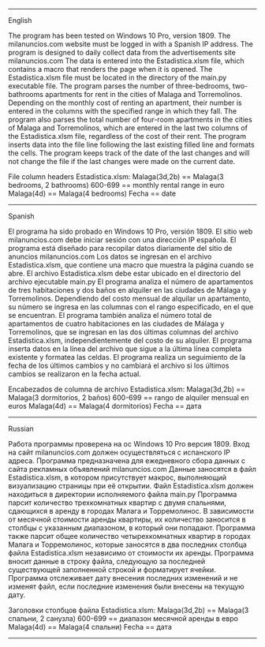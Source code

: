 ********************************************************

English
			
The program has been tested on Windows 10 Pro, version 1809.
The milanuncios.com website must be logged in with a Spanish IP address.
The program is designed to daily collect data from the advertisements site milanuncios.com
The data is entered into the Estadistica.xlsm file, which contains a macro that renders the page when it is opened.
The Estadistica.xlsm file must be located in the directory of the main.py executable file.
The program parses the number of three-bedrooms, two-bathrooms apartments for rent in the cities of Malaga and Torremolinos.
Depending on the monthly cost of renting an apartment, their number is entered in the columns with the specified range in which they fall.
The program also parses the total number of four-room apartments in the cities of Malaga and Torremolinos, which are entered in the last two columns of the Estadistica.xlsm file, regardless of the cost of their rent.
The program inserts data into the file line following the last existing filled line and formats the cells.
The program keeps track of the date of the last changes and will not change the file if the last changes were made on the current date.

File column headers  Estadistica.xlsm:
Malaga(3d,2b) == Malaga(3 bedrooms, 2 bathrooms)
600-699 == monthly rental range in euro
Malaga(4d) == Malaga(4 bedrooms)
Fecha == date

********************************************************

Spanish

El programa ha sido probado en Windows 10 Pro, versión 1809.
El sitio web milanuncios.com debe iniciar sesión con una dirección IP española.
El programa está diseñado para recopilar datos diariamente del sitio de anuncios milanuncios.com
Los datos se ingresan en el archivo Estadistica.xlsm, que contiene una macro que muestra la página cuando se abre.
El archivo Estadistica.xlsm debe estar ubicado en el directorio del archivo ejecutable main.py
El programa analiza el número de apartamentos de tres habitaciones y dos baños en alquiler en las ciudades de Málaga y Torremolinos.
Dependiendo del costo mensual de alquilar un apartamento, su número se ingresa en las columnas con el rango especificado, en el que se encuentran.
El programa también analiza el número total de apartamentos de cuatro habitaciones en las ciudades de Málaga y Torremolinos, que se ingresan en las dos últimas columnas del archivo Estadistica.xlsm, independientemente del costo de su alquiler.
El programa inserta datos en la línea del archivo que sigue a la última línea completa existente y formatea las celdas.
El programa realiza un seguimiento de la fecha de los últimos cambios y no cambiará el archivo si los últimos cambios se realizaron en la fecha actual.

Encabezados de columna de archivo Estadistica.xlsm:
Malaga(3d,2b) == Malaga(3 dormitorios, 2 baños)
600-699 == rango de alquiler mensual en euros
Malaga(4d) == Malaga(4 dormitorios)
Fecha == дата

********************************************************

Russian

Работа программы проверена на ос Windows 10 Pro версия 1809.
Вход на сайт milanuncios.com должен осуществляться с испанского IP адреса.
Программа предназначена для ежедневного сбора данных с сайта рекламных объявлений milanuncios.com
Данные заносятся в файл Estadistica.xlsm, в котором присутствует макрос, выполняющий визуализацию страницы при её открытии.
Файл Estadistica.xlsm должен находиться в директории исполняемого файла main.py
Программа парсит количество трехкомнатных квартир с двумя спальнями, сдающихся в аренду в городах Малага и Торремолинос. 
В зависимости от месячной стоимости аренды квартиры, их количество заносится в столбцы с указанным диапазоном, в который они попадают.
Программа также парсит общее количество четырехкомнатных квартир в городах Малага и Торремолинос, которые заносятся в два последних столбца файла Estadistica.xlsm независимо от стоимости их аренды.
Программа вносит данные в строку файла, следующую за последней существующей заполненной строкой и форматирует ячейки.
Программа отслеживает дату внесения последних изменений и не изменят файл, если последние изменения были внесены на текущую дату.

Заголовки столбцов файла Estadistica.xlsm:
Malaga(3d,2b) == Malaga(3 спальни, 2 санузла)
600-699 == диапазон месячной аренды в евро
Malaga(4d) == Malaga(4 спальни)
Fecha == дата

********************************************************
